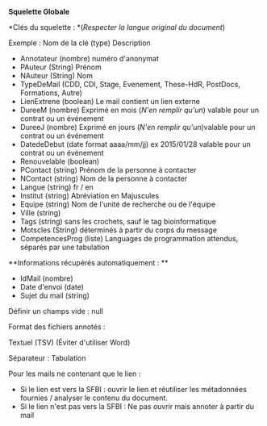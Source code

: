 **Squelette Globale**

*Clés du squelette : *(*Respecter la langue original du document*)


Exemple : Nom de la clé (type) Description

* Annotateur (nombre) numéro d'anonymat
* PAuteur (String) Prénom 
* NAuteur  (String) Nom 
* TypeDeMail (CDD, CDI, Stage, Evenement, These-HdR, PostDocs, Formations, Autre)
* LienExtrene (boolean) Le mail contient un lien externe
* DureeM (nombre) Exprimé en mois (*N'en remplir qu'un*) valable pour un contrat ou un événement
* DureeJ (nombre) Exprimé en jours (*N'en remplir qu'un*)valable pour un contrat ou un événement
* DatedeDebut (date format aaaa/mm/jj) ex 2015/01/28 valable pour un contrat ou un événement
* Renouvelable (boolean) 
* PContact (string) Prénom de la personne à contacter
* NContact (string) Nom de la personne à contacter
* Langue (string) fr / en 
* Institut (string) Abréviation en Majuscules
* Equipe  (string) Nom de l'unité de recherche ou de l'équipe
* Ville (string) 
* Tags (string) sans les crochets, sauf le tag bioinformatique
* Motscles (String) déterminés à partir du corps du message
* CompetencesProg (liste) Languages de programmation attendus, séparés par une tabulation


**Informations récupérés automatiquement : **
* IdMail (nombre)
* Date d'envoi (date) 
* Sujet du mail (string)



Définir un champs vide : null 

Format des fichiers annotés : 

Textuel (TSV) (Éviter d'utiliser Word)

Séparateur : Tabulation


Pour les mails ne contenant que le lien : 
* Si le lien est vers la SFBI : ouvrir le lien et réutiliser les métadonnées fournies / analyser le contenu du document.
* Si le lien n'est pas vers la SFBI : Ne pas ouvrir mais annoter à partir du mail
